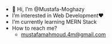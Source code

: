 - 👋 Hi, I’m @Mustafa-Moghazy
- I’m interested in Web Development❤
- I’m currently learning MERN Stack
- How to reach me?
  - mustafamahmoud.4m@gmail.com

<!---
Mustafa-Moghazy/Mustafa-Moghazy is a ✨ special ✨ repository because its `README.md` (this file) appears on your GitHub profile.
You can click the Preview link to take a look at your changes.
--->
